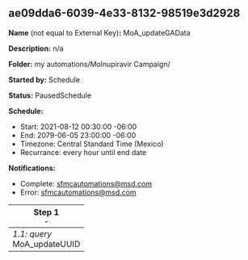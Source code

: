 ## ae09dda6-6039-4e33-8132-98519e3d2928

**Name** (not equal to External Key)**:** MoA_updateGAData

**Description:** n/a

**Folder:** my automations/Molnupiravir Campaign/

**Started by:** Schedule

**Status:** PausedSchedule

**Schedule:**

* Start: 2021-08-12 00:30:00 -06:00
* End: 2079-06-05 23:00:00 -06:00
* Timezone: Central Standard Time (Mexico)
* Recurrance: every hour until end date

**Notifications:**

* Complete: sfmcautomations@msd.com
* Error: sfmcautomations@msd.com

| Step 1<br>_<small>-</small>_ |
| --- |
| _1.1: query_<br>MoA_updateUUID |

